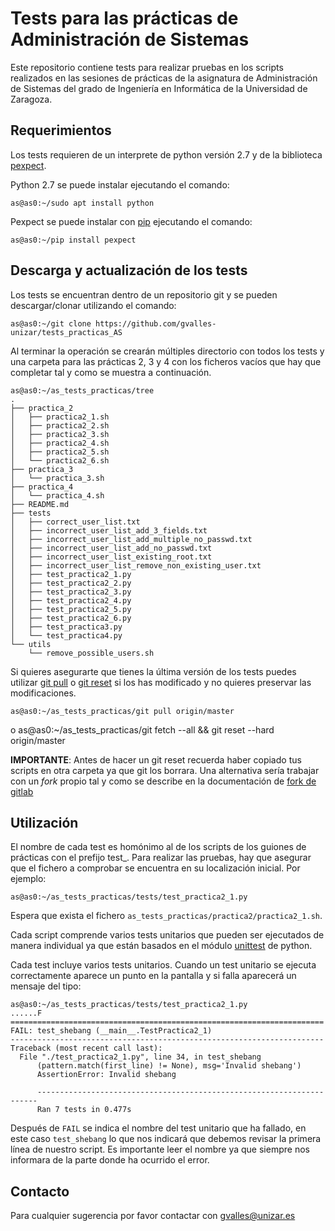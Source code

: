 # Tests para las prácticas de Administración de Sistemas

Este repositorio contiene tests para realizar pruebas en los scripts realizados
en las sesiones de prácticas de la asignatura de Administración de Sistemas del
grado de Ingeniería en Informática de la Universidad de Zaragoza.

## Requerimientos

Los tests requieren de un interprete de python versión 2.7 y de la biblioteca
[pexpect](https://pexpect.readthedocs.io/en/stable/).

Python 2.7 se puede instalar ejecutando el comando:

    as@as0:~/sudo apt install python

Pexpect se puede instalar con [pip](https://pypi.org/project/pip/) ejecutando el comando:

    as@as0:~/pip install pexpect

## Descarga y actualización de los tests

Los tests se encuentran dentro de un repositorio git y se pueden
descargar/clonar utilizando el comando:

    as@as0:~/git clone https://github.com/gvalles-unizar/tests_practicas_AS

Al terminar la operación se crearán múltiples directorio con todos los tests y
una carpeta para las prácticas 2, 3 y 4 con los ficheros vacíos que hay que
completar tal y como se muestra a continuación.

    as@as0:~/as_tests_practicas/tree
    .
    ├── practica_2
    │   ├── practica2_1.sh
    │   ├── practica2_2.sh
    │   ├── practica2_3.sh
    │   ├── practica2_4.sh
    │   ├── practica2_5.sh
    │   └── practica2_6.sh
    ├── practica_3
    │   └── practica_3.sh
    ├── practica_4
    │   └── practica_4.sh
    ├── README.md
    ├── tests
    │   ├── correct_user_list.txt
    │   ├── incorrect_user_list_add_3_fields.txt
    │   ├── incorrect_user_list_add_multiple_no_passwd.txt
    │   ├── incorrect_user_list_add_no_passwd.txt
    │   ├── incorrect_user_list_existing_root.txt
    │   ├── incorrect_user_list_remove_non_existing_user.txt
    │   ├── test_practica2_1.py
    │   ├── test_practica2_2.py
    │   ├── test_practica2_3.py
    │   ├── test_practica2_4.py
    │   ├── test_practica2_5.py
    │   ├── test_practica2_6.py
    │   ├── test_practica3.py
    │   └── test_practica4.py
    └── utils
        └── remove_possible_users.sh


Si quieres asegurarte que tienes la última versión de los tests puedes utilizar
[git pull](https://git-scm.com/docs/git-pull) o [git
reset](https://git-scm.com/docs/git-reset) si los has modificado y no quieres
preservar las modificaciones.

    as@as0:~/as_tests_practicas/git pull origin/master

o
    as@as0:~/as_tests_practicas/git fetch --all && git reset --hard origin/master

**IMPORTANTE**: Antes de hacer un git reset recuerda haber copiado tus scripts
en otra carpeta ya que git los borrara. Una alternativa sería trabajar con un
_fork_ propio tal y como se describe en la documentación de [fork de
gitlab](https://docs.gitlab.com/ee/gitlab-basics/fork-project.html)

## Utilización

El nombre de cada test es homónimo al de los scripts de los guiones de
prácticas con el prefijo test\_. Para realizar las pruebas, hay que asegurar
que el fichero a comprobar se encuentra en su localización inicial. Por ejemplo:

    as@as0:~/as_tests_practicas/tests/test_practica2_1.py

Espera que exista el fichero `as_tests_practicas/practica2/practica2_1.sh`.

Cada script comprende varios tests unitarios que pueden ser ejecutados de
manera individual ya que están basados en el módulo
[unittest](https://docs.python.org/2/library/unittest.html) de python.

Cada test incluye varios tests unitarios. Cuando un test unitario se ejecuta
correctamente aparece un punto en la pantalla y si falla aparecerá un mensaje
del tipo:

    as@as0:~/as_tests_practicas/tests/test_practica2_1.py
    ......F
    ======================================================================
    FAIL: test_shebang (__main__.TestPractica2_1)
    ----------------------------------------------------------------------
    Traceback (most recent call last):
      File "./test_practica2_1.py", line 34, in test_shebang
          (pattern.match(first_line) != None), msg='Invalid shebang')
          AssertionError: Invalid shebang

          ----------------------------------------------------------------------
          Ran 7 tests in 0.477s

Después de `FAIL` se indica el nombre del test unitario que ha fallado, en este
caso `test_shebang` lo que nos indicará que debemos revisar la primera línea de
nuestro script. Es importante leer el nombre ya que siempre nos informara de la
parte donde ha ocurrido el error.

## Contacto

Para cualquier sugerencia por favor contactar con gvalles@unizar.es
